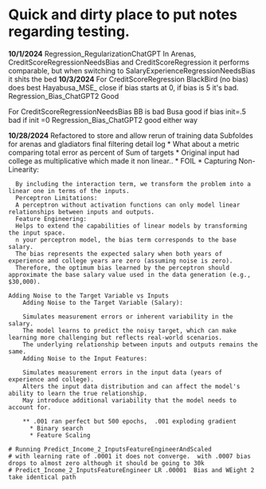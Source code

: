 # Quick and dirty place to put notes regarding testing.
**10/1/2024**
Regression_RegularizationChatGPT
In Arenas, CreditScoreRegressionNeedsBias and CreditScoreRegression it performs comparable, but when switching to SalaryExperienceRegressionNeedsBias it shits the bed
**10/3/2024**
For CreditScoreRegression
BlackBird (no bias) does best
Hayabusa_MSE_ close if bias starts at 0, if bias is 5 it's bad.
Regression_Bias_ChatGPT2 Good 

For CreditScoreRegressionNeedsBias
BB is bad
Busa good if bias init=.5 bad if init =0
Regression_Bias_ChatGPT2 good either way

**10/28/2024**
    Refactored to store and allow rerun of training data
      Subfoldes for arenas and gladiators
      final filtering detail log
    * What about a metric comparing total error as percent of Sum of targets
      * Original input had college as multiplicative which made it non linear..
      * FOIL
      * Capturing Non-Linearity:


      By including the interaction term, we transform the problem into a linear one in terms of the inputs.
      Perceptron Limitations:
      A perceptron without activation functions can only model linear relationships between inputs and outputs.
      Feature Engineering:
      Helps to extend the capabilities of linear models by transforming the input space.
      n your perceptron model, the bias term corresponds to the base salary.
      The bias represents the expected salary when both years of experience and college years are zero (assuming noise is zero).
      Therefore, the optimum bias learned by the perceptron should approximate the base salary value used in the data generation (e.g., $30,000).

    Adding Noise to the Target Variable vs Inputs
        Adding Noise to the Target Variable (Salary):
        
        Simulates measurement errors or inherent variability in the salary.
        The model learns to predict the noisy target, which can make learning more challenging but reflects real-world scenarios.
        The underlying relationship between inputs and outputs remains the same.
        Adding Noise to the Input Features:
        
        Simulates measurement errors in the input data (years of experience and college).
        Alters the input data distribution and can affect the model's ability to learn the true relationship.
        May introduce additional variability that the model needs to account for.

        ** .001 ran perfect but 500 epochs,  .001 exploding gradient
          * Binary search
          * Feature Scaling

    # Running Predict_Income_2_InputsFeatureEngineerAndScaled 
    # with learning rate of .0001 it does not converge.  with .0007 bias drops to almost zero although it should be going to 30k
    # Predict_Income_2_InputsFeatureEngineer LR .00001  Bias and WEight 2  take identical path

